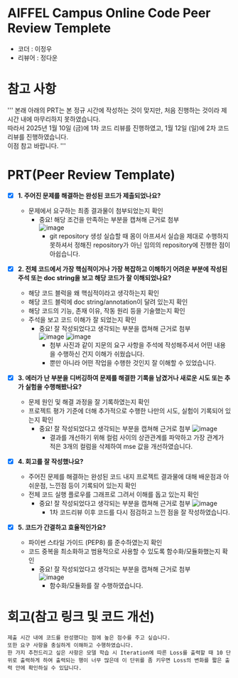 # AIFFEL Campus Online Code Peer Review Templete
- 코더 : 이정우
- 리뷰어 : 정다운

# 참고 사항
'''
본래 아래의 PRT는 본 정규 시간에 작성하는 것이 맞지만, 처음 진행하는 것이라 제 시간 내에 마무리하지 못하였습니다.   
따라서 2025년 1월 10일 (금)에 1차 코드 리뷰를 진행하였고, 1월 12일 (일)에 2차 코드 리뷰를 진행하였습니다.   
이점 참고 바랍니다.
'''


# PRT(Peer Review Template)
- [X]  **1. 주어진 문제를 해결하는 완성된 코드가 제출되었나요?**
    - 문제에서 요구하는 최종 결과물이 첨부되었는지 확인
        - 중요! 해당 조건을 만족하는 부분을 캡쳐해 근거로 첨부   
          ![image](https://github.com/user-attachments/assets/fdc0394c-23df-4fa3-8572-8169c561b0ba)    
          - git repository 생성 실습할 때 몸이 아프셔서 실습을 제대로 수행하지 못하셔서 정해진 repository가 아닌 임의의 repository에 진행한 점이 아쉽습니다.


    
- [X]  **2. 전체 코드에서 가장 핵심적이거나 가장 복잡하고 이해하기 어려운 부분에 작성된 
주석 또는 doc string을 보고 해당 코드가 잘 이해되었나요?**
    - 해당 코드 블럭을 왜 핵심적이라고 생각하는지 확인
    - 해당 코드 블럭에 doc string/annotation이 달려 있는지 확인
    - 해당 코드의 기능, 존재 이유, 작동 원리 등을 기술했는지 확인
    - 주석을 보고 코드 이해가 잘 되었는지 확인
        - 중요! 잘 작성되었다고 생각되는 부분을 캡쳐해 근거로 첨부   
          ![image](https://github.com/user-attachments/assets/03ca7554-1312-481f-8032-1f134476bcd6)
          ![image](https://github.com/user-attachments/assets/46954c3e-065e-45cc-83b0-9516a473c583)
          - 첨부 사진과 같이 지문의 요구 사항을 주석에 작성해주셔서 어떤 내용을 수행하신 건지 이해가 쉬웠습니다.
          - 뿐만 아니라 어떤 작업을 수행한 것인지 잘 이해할 수 있었습니다.

      
- [X]  **3. 에러가 난 부분을 디버깅하여 문제를 해결한 기록을 남겼거나
새로운 시도 또는 추가 실험을 수행해봤나요?**
    - 문제 원인 및 해결 과정을 잘 기록하였는지 확인
    - 프로젝트 평가 기준에 더해 추가적으로 수행한 나만의 시도, 
    실험이 기록되어 있는지 확인
        - 중요! 잘 작성되었다고 생각되는 부분을 캡쳐해 근거로 첨부
          ![image](https://github.com/user-attachments/assets/1e4e6fd5-e123-4317-879c-db1c4fcea372)
          - 결과를 개선하기 위해 컬럼 사이의 상관관계를 파악하고 가장 관계가 적은 3개의 컬럼을 삭제하여 mse 값을 개선하였습니다.


        
- [X]  **4. 회고를 잘 작성했나요?**
    - 주어진 문제를 해결하는 완성된 코드 내지 프로젝트 결과물에 대해
    배운점과 아쉬운점, 느낀점 등이 기록되어 있는지 확인
    - 전체 코드 실행 플로우를 그래프로 그려서 이해를 돕고 있는지 확인
        - 중요! 잘 작성되었다고 생각되는 부분을 캡쳐해 근거로 첨부
          ![image](https://github.com/user-attachments/assets/f3a2a88f-e23f-483f-ab3a-b492eaeb019d)
          - 1차 코드리뷰 이후 코드를 다시 점검하고 느낀 점을 잘 작성하였습니다.


        
- [X]  **5. 코드가 간결하고 효율적인가요?**
    - 파이썬 스타일 가이드 (PEP8) 를 준수하였는지 확인
    - 코드 중복을 최소화하고 범용적으로 사용할 수 있도록 함수화/모듈화했는지 확인
        - 중요! 잘 작성되었다고 생각되는 부분을 캡쳐해 근거로 첨부   
          ![image](https://github.com/user-attachments/assets/4423fbca-f6bf-41e8-9b74-75654f51eb47)
          - 함수화/모듈화를 잘 수행하였습니다.


# 회고(참고 링크 및 코드 개선)
```
제출 시간 내에 코드를 완성했다는 점에 높은 점수를 주고 싶습니다.
또한 요구 사항을 충실하게 이해하고 수행하였습니다.
한 가지 추천드리고 싶은 사항은 모델 학습 시 Iteration에 따른 Loss를 출력할 때 10 단위로 출력하게 하여 출력되는 행이 너무 많은데 이 단위를 좀 키우면 Loss의 변화를 짧은 출력 안에 확인하실 수 있답니다.
```
